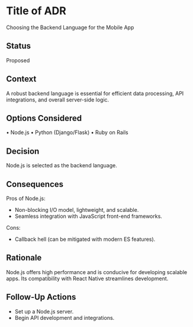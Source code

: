 # Title of ADR
Choosing the Backend Language for the Mobile App

## Status
Proposed

## Context
A robust backend language is essential for efficient data processing, API integrations, and overall server-side logic.

## Options Considered
• Node.js
• Python (Django/Flask)
• Ruby on Rails

## Decision
Node.js is selected as the backend language.

## Consequences
Pros of Node.js:
- Non-blocking I/O model, lightweight, and scalable.
- Seamless integration with JavaScript front-end frameworks.

Cons:
- Callback hell (can be mitigated with modern ES features).

## Rationale
Node.js offers high performance and is conducive for developing scalable apps. Its compatibility with React Native streamlines development.

## Follow-Up Actions
- Set up a Node.js server.
- Begin API development and integrations.
